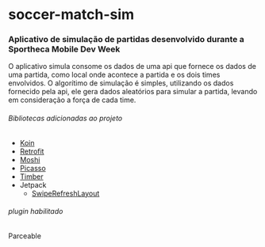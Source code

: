 # soccer-match-sim
### Aplicativo de simulação de partidas desenvolvido durante a Sportheca Mobile Dev Week
O aplicativo simula consome os dados de uma api que fornece os dados de uma partida, como local onde acontece a partida e os dois times envolvidos.
O algorítimo de simulação é simples, utilizando os dados fornecido pela api, ele gera dados aleatórios para simular a partida, levando em consideração a força de cada time.


###### Bibliotecas adicionadas ao projeto
* [Koin](https://insert-koin.io/docs/quickstart/android/)
* [Retrofit](https://square.github.io/retrofit/)
* [Moshi](https://square.github.io/moshi/1.x/)
* [Picasso](https://square.github.io/picasso/)
* [Timber](https://jakewharton.github.io/timber/docs/5.x/)
* Jetpack
  * [SwipeRefreshLayout](https://developer.android.com/jetpack/androidx/releases/swiperefreshlayout?hl=pt-br)

###### plugin habilitado
Parceable